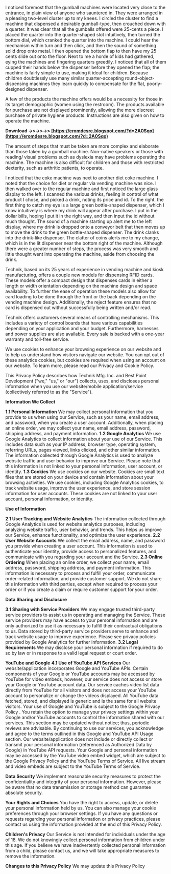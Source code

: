 I noticed foremost that the gumball machines were located very close to the entrance, in plain view of anyone who sauntered in. They were arranged in a pleasing two-level cluster up to my knees. I circled the cluster to find a machine that dispensed a desirable gumball-type, then crouched down with a quarter. It was clear that all the gumballs offered were 25-cents a piece. I placed the quarter into the quarter-shaped slot intuitively, then turned the bottom dial, which cranked the quarter into the machine. I could hear the mechanism within turn and then click, and then the sound of something solid drop onto metal. I then opened the bottom flap to then have my 25 cents slide out onto the floor. Next to me a horde of kids had gathered, eying the machines and fingering quarters greedily. I noticed that all of them cupped their hands below the dispenser before they opened the flap; the machine is fairly simple to use, making it ideal for children. Because children doubtlessly use many similar quarter-accepting round-object-dispensing machines they learn quickly to compensate for the flat, poorly-designed dispenser.
 
A few of the products the machine offers would be a necessity for those in its target demographic (women using the restroom). The products available for purchase are not displayed prominently, allowing the more discreet purchase of private hygiene products. Instructions are also given on how to operate the machine.
 
**Download ->>->>->> [https://eromdesre.blogspot.com/?d=2A0Sqo](https://eromdesre.blogspot.com/?d=2A0Sqo)**


 
The amount of steps that must be taken are more complex and elaborate than those taken by a gumball machine. Non-native speakers or those with reading/ visual problems such as dyslexia may have problems operating the machine. The machine is also difficult for children and those with restricted dexterity, such as arthritic patients, to operate.
 
I noticed that the coke machine was next to another diet coke machine. I noted that the choice for diet or regular via vending machine was nice. I then walked over to the regular machine and first noticed the large glass display to the left. I scanned the various drinks, feeling in control of what product I chose, and picked a drink, noting its price and id. To the right. the first thing to catch my eye is a large green bottle-shaped dispenser, which I know intuitively is where my drink will appear after purchase. I put in the dollar bills, hoping I put it in the right way, and then input the id without much thought. The sound of a machine starting up alert me to the left display, where my drink is dropped onto a conveyor belt that then moves up to move the drink to the green bottle-shaped dispenser. The drink clanks into the drink-like dispenser. The clatter of coins alerts me to my change, which is in the lit dispenser near the bottom right of the machine. Although there were a greater number of steps, the process was very smooth and little thought went into operating the machine, aside from choosing the drink.
 
Technik, based on its 25 years of experience in vending machine and kiosk manufacturing, offers a couple new models for dispensing RFID cards. These models offer a compact design that dispenses cards in either a length or width orientation depending on the machine design and space availability. To further the ease of operation these models also allow for card loading to be done through the front or the back depending on the vending machine design. Additionally, the reject feature ensures that no card is dispensed out without successfully being written and/or read.
 
Technik offers customers several means of controlling mechanisms. This includes a variety of control boards that have various capabilities depending on your application and your budget. Furthermore, harnesses and power supplies are also available. Every sale is backed with a one-year warranty and toll-free service.
 
We use cookies to enhance your browsing experience on our website and to help us understand how visitors navigate our website. You can opt out of these analytics cookies, but cookies are required when using an account on our website. To learn more, please read our Privacy and Cookie Policy.
 
This Privacy Policy describes how Technik Mfg. Inc. and Best Point Development ("we," "us," or "our") collects, uses, and discloses personal information when you use our website/mobile application/service (collectively referred to as the "Service").
 

 
 **Information We Collect** 
 
**1.1 Personal Information**
 We may collect personal information that you provide to us when using our Service, such as your name, email address, and password, when you create a user account. Additionally, when placing an online order, we may collect your name, email address, password, shipping address, and payment information. 
**1.2 Google Analytics**
 We use Google Analytics to collect information about your use of our Service. This includes data such as your IP address, browser type, operating system, referring URLs, pages viewed, links clicked, and other similar information. The information collected through Google Analytics is used to analyze website traffic and user behavior to improve our Service. Please note that this information is not linked to your personal information, user account, or identity. 
**1.3 Cookies**
 We use cookies on our website. Cookies are small text files that are stored on your device and contain information about your browsing activities. We use cookies, including Google Analytics cookies, to track website usage, improve the user experience, and store session information for user accounts. These cookies are not linked to your user account, personal information, or identity. 
 
 **Use of Information** 
 
**2.1 User Tracking and Website Analytics**
 The information collected through Google Analytics is used for website analytics purposes, including analyzing website traffic, user behavior, and trends. This helps us improve our Service, enhance functionality, and optimize the user experience. 
**2.2 User Website Accounts**
 We collect the email address, name, and password you provide when creating a user account. This information is used to authenticate your identity, provide access to personalized features, and communicate with you regarding your account and the Service. 
**2.3 Online Ordering**
 When placing an online order, we collect your name, email address, password, shipping address, and payment information. This information is necessary to process and fulfill your order, communicate order-related information, and provide customer support. We do not share this information with third parties, except when required to process your order or if you create a claim or require customer support for your order. 
 
 **Data Sharing and Disclosure** 
 
**3.1 Sharing with Service Providers**
 We may engage trusted third-party service providers to assist us in operating and managing the Service. These service providers may have access to your personal information and are only authorized to use it as necessary to fulfill their contractual obligations to us. Data stored by third-party service providers serve to enhance and track website usage to improve experience. Please see privacy policies provided by Google Analytics for further information. 
**3.2 Legal Requirements**
 We may disclose your personal information if required to do so by law or in response to a valid legal request or court order. 
 
 **YouTube and Google** 
 **4.1 Use of YouTube API Services**
 Our website/application incorporates Google and YouTube APIs. Certain components of your Google or YouTube accounts may be accessed by YouTube for video embeds, however, our service does not access or store your Google or YouTube account data. Our service caches video list data directly from YouTube for all visitors and does not access your YouTube account to personalize or change the videos displayed. All YouTube data fetched, stored, and displayed is generic and is the same for all website visitors. Your use of Google and YouTube is subject to the Google Privacy Policy . You retain the option to manage your privacy settings within your Google and/or YouTube accounts to control the information shared with our services. This section may be updated without notice; thus, periodic reviews are advisable. By continuing to use our services, you acknowledge and agree to the terms outlined in this Google and YouTube API Usage section. Our website/application does not include or directly collect or transmit your personal information (referenced as Authorized Data by Google) in YouTube API requests. Your Google and personal information may be accessed by the YouTube video embed widget, which are subject to the Google Privacy Policy and the YouTube Terms of Service. All live stream and video embeds are subject to the YouTube Terms of Service. 
 
 **Data Security** 
 We implement reasonable security measures to protect the confidentiality and integrity of your personal information. However, please be aware that no data transmission or storage method can guarantee absolute security. 
 
 **Your Rights and Choices** 
 You have the right to access, update, or delete your personal information held by us. You can also manage your cookie preferences through your browser settings. If you have any questions or requests regarding your personal information or privacy practices, please contact us using the information provided at the end of this Privacy Policy. 
 
 **Children's Privacy** 
 Our Service is not intended for individuals under the age of 18. We do not knowingly collect personal information from children under this age. If you believe we have inadvertently collected personal information from a child, please contact us, and we will take appropriate measures to remove the information. 
 
 **Changes to this Privacy Policy** 
 We may update this Privacy Policy